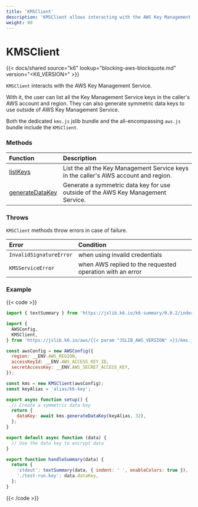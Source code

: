 ```yaml
---
title: 'KMSClient'
description: 'KMSClient allows interacting with the AWS Key Management Service'
weight: 00
---
```


# KMSClient

{{< docs/shared source="k6" lookup="blocking-aws-blockquote.md" version="<K6_VERSION>" >}}

`KMSClient` interacts with the AWS Key Management Service.

With it, the user can list all the Key Management Service keys in the caller's AWS account and region. They can also generate symmetric data keys to use outside of AWS Key Management Service.

Both the dedicated `kms.js` jslib bundle and the all-encompassing `aws.js` bundle include the `KMSClient`.

### Methods

| Function                                                                                                       | Description                                                                          |
| :------------------------------------------------------------------------------------------------------------- | :----------------------------------------------------------------------------------- |
| [listKeys](https://grafana.com/docs/k6/<K6_VERSION>/javascript-api/jslib/aws/kmsclient/listkeys)               | List the all the Key Management Service keys in the caller's AWS account and region. |
| [generateDataKey](https://grafana.com/docs/k6/<K6_VERSION>/javascript-api/jslib/aws/kmsclient/generatedatakey) | Generate a symmetric data key for use outside of the AWS Key Management Service.     |

### Throws

`KMSClient` methods throw errors in case of failure.

| Error                   | Condition                                                 |
| :---------------------- | :-------------------------------------------------------- |
| `InvalidSignatureError` | when using invalid credentials                            |
| `KMSServiceError`       | when AWS replied to the requested operation with an error |

### Example

{{< code >}}

```javascript
import { textSummary } from 'https://jslib.k6.io/k6-summary/0.0.2/index.js';

import {
  AWSConfig,
  KMSClient,
} from 'https://jslib.k6.io/aws/{{< param "JSLIB_AWS_VERSION" >}}/kms.js';

const awsConfig = new AWSConfig({
  region: __ENV.AWS_REGION,
  accessKeyId: __ENV.AWS_ACCESS_KEY_ID,
  secretAccessKey: __ENV.AWS_SECRET_ACCESS_KEY,
});

const kms = new KMSClient(awsConfig);
const keyAlias = 'alias/k6-key';

export async function setup() {
  // Create a symmetric data key
  return {
    dataKey: await kms.generateDataKey(keyAlias, 32),
  };
}

export default async function (data) {
  // Use the data key to encrypt data
}

export function handleSummary(data) {
  return {
    'stdout': textSummary(data, { indent: ' ', enableColors: true }),
    './test-run.key': data.dataKey,
  };
}
```

{{< /code >}}
